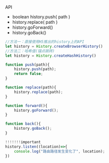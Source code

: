 API  
- boolean history.push( path )  
- history.replace( path )  
- history.goForward()  
- history.goBack()


```js
//方法一：直接使用H5推出的history上的API
let history = History.createBrowserHistory()
//方法二：哈希值(锚点跳转)
let history = History.createHashHistory()

function push(path){
	history.push(path);
	return false;
}

function replace(path){
	history.replace(path);
}

function forward(){
	history.goForward();
}

function back(){
	history.goBack();
}

!!!!!!!important
history.listen((location)=>{
	console.log("路由路径发生变化了", location);
})
```